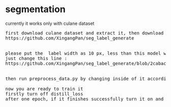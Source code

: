 # segmentation

currently it works only with culane dataset
<pre>
first download culane dataset and extract it, then download seg_label_generate github repository to convert the labels to rgb
https://github.com/XingangPan/seg_label_generate


please put the  label width as 10 px, less than this model will hardly learn more than this lanes will be errorous
just change this line :
https://github.com/XingangPan/seg_label_generate/blob/2cabaca76885d6167207a8e74edf2a7409e32379/src/main.cpp#L37


then run preprocess_data.py by changing inside of it accordingly

now you are ready to train it
firstly turn off distill_loss
after one epoch, if it finishes successfully turn it on and change the class_weights of background to 0.4 (if it doesnt work to 0.1, but it should work)
</pre>
